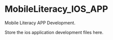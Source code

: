 MobileLiteracy_IOS_APP
======================

Mobile Literacy APP Development.

Store the ios application development files here.
